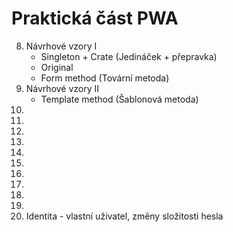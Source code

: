 # Praktická část PWA
8. Návrhové vzory I
    * Singleton + Crate (Jedináček + přepravka)
    * Original
    * Form method (Tovární metoda)
9. Návrhové vzory II
    * Template method (Šablonová metoda)
10. 
11. 
12. 
13. 
14. 
15. 
16. 
17. 
18. 
19. 
20. Identita - vlastní uživatel, změny složitosti hesla